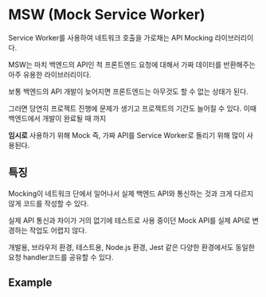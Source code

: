 # MSW (Mock Service Worker)
Service Worker를 사용하여 네트워크 호출을 가로채는 API Mocking 라이브러리이다.

MSW는 마치 백엔드의 API인 척 프론트엔드 요청에 대해서 가짜 데이터를 반환해주는 아주 유용한 라이브러리이다.

보통 백엔드의 API 개발이 늦어지면 프론트엔드는 아무것도 할 수 없는 상태가 된다. 

그러면 당연히 프로젝트 진행에 문제가 생기고 프로젝트의 기간도 늘어질 수 있다. 이때 백엔드에서 개발이 완료될 때 까지

**임시로** 사용하기 위해 Mock 즉, 가짜 API를 Service Worker로 돌리기 위해 많이 사용된다.

## 특징
Mocking이 네트워크 단에서 일어나서 실제 백엔드 API와 통신하는 것과 크게 다르지 않게 코드를 작성할 수 있다.

실제 API 통신과 차이가 거의 없기에 테스트로 사용 중이던 Mock API를 실제 API로 변경하는 작업도 어렵지 않다.

개발용, 브라우저 환경, 테스트용, Node.js 환경, Jest 같은 다양한 환경에서도 동일한 요청 handler코드를 공유할 수 있다.

## Example
